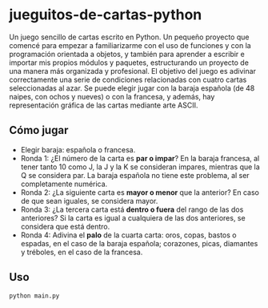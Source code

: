# jueguitos-de-cartas-python

Un juego sencillo de cartas escrito en Python. Un pequeño proyecto que comencé para empezar a familiarizarme con el uso de funciones y con la programación orientada a objetos, y también para aprender a escribir e importar mis propios módulos y paquetes, estructurando un proyecto de una manera más organizada y profesional.
El objetivo del juego es adivinar correctamente una serie de condiciones relacionadas con cuatro cartas seleccionadas al azar.
Se puede elegir jugar con la baraja española (de 48 naipes, con ochos y nueves) o con la francesa, y además, hay representación gráfica de las cartas mediante arte ASCII.

## Cómo jugar

- Elegir baraja: española o francesa.
- Ronda 1: ¿El número de la carta es **par o impar**? En la baraja francesa, al tener tanto 10 como J, la J y la K se consideran impares, mientras que la Q se considera par. La baraja española no tiene este problema, al ser completamente numérica.
- Ronda 2: ¿La siguiente carta es **mayor o menor** que la anterior? En caso de que sean iguales, se considera mayor.
- Ronda 3: ¿La tercera carta está **dentro o fuera** del rango de las dos anteriores? Si la carta es igual a cualquiera de las dos anteriores, se considera que está dentro.
- Ronda 4: Adivina el **palo** de la cuarta carta: oros, copas, bastos o espadas, en el caso de la baraja española; corazones, picas, diamantes y tréboles, en el caso de la francesa.

## Uso

```bash
python main.py
```
